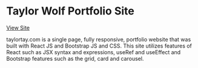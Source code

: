 # Taylor Wolf Portfolio Site

[View Site](https://taylortay.com/) 

taylortay.com is a single page, fully responsive, portfolio website that was built with React JS and Bootstrap JS and CSS. This site utilizes features of React such as JSX syntax and expressions, useRef and useEffect and Bootstrap features such as the grid, card and carousel. 
